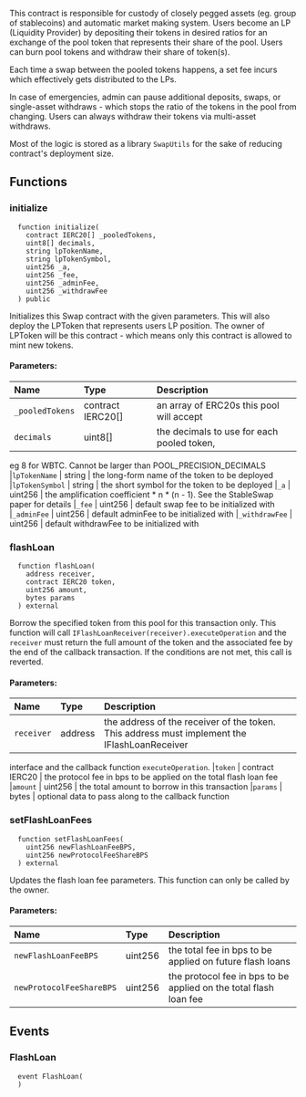This contract is responsible for custody of closely pegged assets (eg. group of stablecoins)
and automatic market making system. Users become an LP (Liquidity Provider) by depositing their tokens
in desired ratios for an exchange of the pool token that represents their share of the pool.
Users can burn pool tokens and withdraw their share of token(s).

Each time a swap between the pooled tokens happens, a set fee incurs which effectively gets
distributed to the LPs.

In case of emergencies, admin can pause additional deposits, swaps, or single-asset withdraws - which
stops the ratio of the tokens in the pool from changing.
Users can always withdraw their tokens via multi-asset withdraws.


Most of the logic is stored as a library `SwapUtils` for the sake of reducing contract's
deployment size.

## Functions
### initialize
```solidity
  function initialize(
    contract IERC20[] _pooledTokens,
    uint8[] decimals,
    string lpTokenName,
    string lpTokenSymbol,
    uint256 _a,
    uint256 _fee,
    uint256 _adminFee,
    uint256 _withdrawFee
  ) public
```
Initializes this Swap contract with the given parameters.
This will also deploy the LPToken that represents users
LP position. The owner of LPToken will be this contract - which means
only this contract is allowed to mint new tokens.



#### Parameters:
| Name | Type | Description                                                          |
| :--- | :--- | :------------------------------------------------------------------- |
|`_pooledTokens` | contract IERC20[] | an array of ERC20s this pool will accept
|`decimals` | uint8[] | the decimals to use for each pooled token,
eg 8 for WBTC. Cannot be larger than POOL_PRECISION_DECIMALS
|`lpTokenName` | string | the long-form name of the token to be deployed
|`lpTokenSymbol` | string | the short symbol for the token to be deployed
|`_a` | uint256 | the amplification coefficient * n * (n - 1). See the
StableSwap paper for details
|`_fee` | uint256 | default swap fee to be initialized with
|`_adminFee` | uint256 | default adminFee to be initialized with
|`_withdrawFee` | uint256 | default withdrawFee to be initialized with

### flashLoan
```solidity
  function flashLoan(
    address receiver,
    contract IERC20 token,
    uint256 amount,
    bytes params
  ) external
```
Borrow the specified token from this pool for this transaction only. This function will call
`IFlashLoanReceiver(receiver).executeOperation` and the `receiver` must return the full amount of the token
and the associated fee by the end of the callback transaction. If the conditions are not met, this call
is reverted.


#### Parameters:
| Name | Type | Description                                                          |
| :--- | :--- | :------------------------------------------------------------------- |
|`receiver` | address | the address of the receiver of the token. This address must implement the IFlashLoanReceiver
interface and the callback function `executeOperation`.
|`token` | contract IERC20 | the protocol fee in bps to be applied on the total flash loan fee
|`amount` | uint256 | the total amount to borrow in this transaction
|`params` | bytes | optional data to pass along to the callback function

### setFlashLoanFees
```solidity
  function setFlashLoanFees(
    uint256 newFlashLoanFeeBPS,
    uint256 newProtocolFeeShareBPS
  ) external
```
Updates the flash loan fee parameters. This function can only be called by the owner.


#### Parameters:
| Name | Type | Description                                                          |
| :--- | :--- | :------------------------------------------------------------------- |
|`newFlashLoanFeeBPS` | uint256 | the total fee in bps to be applied on future flash loans
|`newProtocolFeeShareBPS` | uint256 | the protocol fee in bps to be applied on the total flash loan fee

## Events
### FlashLoan
```solidity
  event FlashLoan(
  )
```



